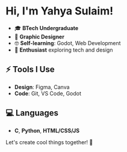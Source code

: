# Hi, I'm Yahya Sulaim!

- 🎓 **BTech Undergraduate**  
- 🎨 **Graphic Designer**  
- 🤓 **Self-learning**: Godot, Web Development
- 🌟 **Enthusiast** exploring tech and design  

## ⚡ Tools I Use  
- **Design**: Figma, Canva  
- **Code**: Git, VS Code, Godot  

## 💻 Languages  
- **C**, **Python**, **HTML/CSS/JS**  

Let's create cool things together! 🚀  

